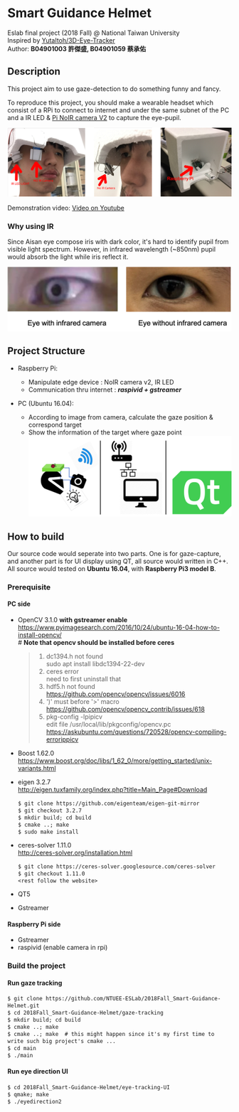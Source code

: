 # Smart Guidance Helmet
Eslab final project (2018 Fall) @ National Taiwan University  
Inspired by [YutaItoh/3D-Eye-Tracker](https://github.com/YutaItoh/3D-Eye-Tracker)  
Author: **B04901003 許傑盛, B04901059 蔡承佑**

## Description
This project aim to use gaze-detection to do something funny and fancy.  

To reproduce this project, you should make a wearable headset which consist of a RPi to connect to internet and under the same subnet of the PC and a IR LED & [Pi NoIR camera V2](https://www.raspberrypi.org/products/pi-noir-camera-v2/) to capture the eye-pupil.

![](./imgs/headset.png)

Demonstration video: [Video on Youtube](https://youtu.be/5OHSl7S5Nqg)

### Why using IR
Since Aisan eye compose iris with dark color, it's hard to identify pupil from visible light spectrum. However, in infrared wavelength (~850nm) pupil would absorb the light while iris reflect it.

![](./imgs/IR_comparison.png)

## Project Structure

+ Raspberry Pi: 
	+ Manipulate edge device : NoIR camera v2, IR LED 
	+ Communication thru internet : ***raspivid + gstreamer***

+ PC (Ubuntu 16.04): 
	+ According to image from camera, calculate the gaze position & correspond target 
	+ Show the information of the target where gaze point 
![](./imgs/structure.png)

## How to build
Our source code would seperate into two parts. One is for gaze-capture, and another part is for UI display using QT, all source would written in C++.  
All source would tested on **Ubuntu 16.04**, with **Raspberry Pi3 model B**.

### Prerequisite
#### PC side
+ OpenCV 3.1.0 **with gstreamer enable**  
https://www.pyimagesearch.com/2016/10/24/ubuntu-16-04-how-to-install-opencv/  
\# **Note that opencv should be installed before ceres**

	> 1. dc1394.h not found  
	>         sudo apt install libdc1394-22-dev
	> 2. ceres error  
	>         need to first uninstall that
	> 3. hdf5.h not found  
	>         https://github.com/opencv/opencv/issues/6016
	> 4. ')' must before '>' macro  
	>         https://github.com/opencv/opencv_contrib/issues/618
	> 5. pkg-config -lpipicv  
	>         edit file /usr/local/lib/pkgconfig/opencv.pc
	>         https://askubuntu.com/questions/720528/opencv-compiling-errorippicv
	
+ Boost 1.62.0  
https://www.boost.org/doc/libs/1_62_0/more/getting_started/unix-variants.html

+ eigen 3.2.7  
http://eigen.tuxfamily.org/index.php?title=Main_Page#Download  
	
	```
	$ git clone https://github.com/eigenteam/eigen-git-mirror
	$ git checkout 3.2.7  
	$ mkdir build; cd build  
	$ cmake ..; make
	$ sudo make install
	``` 
	
+ ceres-solver 1.11.0  
http://ceres-solver.org/installation.html

	```
	$ git clone https://ceres-solver.googlesource.com/ceres-solver
	$ git checkout 1.11.0
	<rest follow the website>
	```
+ QT5
+ Gstreamer

#### Raspberry Pi side
+ Gstreamer
+ raspivid (enable camera in rpi)

### Build the project
#### Run gaze tracking
```
$ git clone https://github.com/NTUEE-ESLab/2018Fall_Smart-Guidance-Helmet.git
$ cd 2018Fall_Smart-Guidance-Helmet/gaze-tracking
$ mkdir build; cd build
$ cmake ..; make
$ cmake ..; make  # this might happen since it's my first time to write such big project's cmake ...
$ cd main
$ ./main
```

#### Run eye direction UI
```
$ cd 2018Fall_Smart-Guidance-Helmet/eye-tracking-UI
$ qmake; make
$ ./eyedirection2
```




